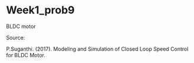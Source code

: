 # Week1_prob9
BLDC motor

Source:

P.Suganthi. (2017). Modeling and Simulation of Closed Loop Speed Control for BLDC Motor.
